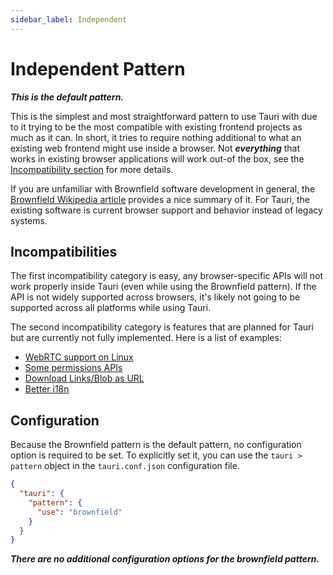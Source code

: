 ```yaml
---
sidebar_label: Independent
---
```


# Independent Pattern

_**This is the default pattern.**_

This is the simplest and most straightforward pattern to use Tauri with due to it trying to be the most compatible with
existing frontend projects as much as it can. In short, it tries to require nothing additional to what an existing web
frontend might use inside a browser. Not _**everything**_ that works in existing browser applications will work out-of
the box, see the [Incompatibility section](#incompatibilities) for more details.

If you are unfamiliar with Brownfield software development in general, the [Brownfield Wikipedia article](<https://en.wikipedia.org/wiki/Brownfield_(software_development)>)
provides a nice summary of it. For Tauri, the existing software is current browser support and behavior instead of
legacy systems.

## Incompatibilities

The first incompatibility category is easy, any browser-specific APIs will not work properly inside Tauri (even while
using the Brownfield pattern). If the API is not widely supported across browsers, it's likely not going to be supported
across all platforms while using Tauri.

The second incompatibility category is features that are planned for Tauri but are currently not fully implemented. Here
is a list of examples:

- [WebRTC support on Linux](https://github.com/tauri-apps/wry/issues/85)
- [Some permissions APIs](https://github.com/tauri-apps/wry/issues/81)
- [Download Links/Blob as URL](https://github.com/tauri-apps/wry/issues/349)
- [Better i18n](https://github.com/tauri-apps/wry/issues/442)

## Configuration

Because the Brownfield pattern is the default pattern, no configuration option is required to be set. To explicitly set
it, you can use the `tauri > pattern` object in the `tauri.conf.json` configuration file.

```json
{
  "tauri": {
    "pattern": {
      "use": "brownfield"
    }
  }
}
```

_**There are no additional configuration options for the brownfield pattern.**_
